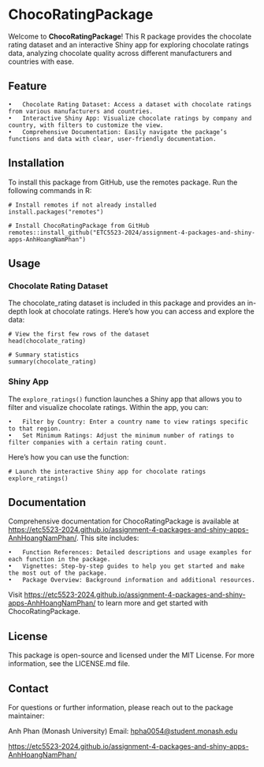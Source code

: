 # ChocoRatingPackage

Welcome to **ChocoRatingPackage**! This R package provides the chocolate rating dataset and an interactive Shiny app for exploring chocolate ratings data, analyzing chocolate quality across different manufacturers and countries with ease.

## Feature

	•	Chocolate Rating Dataset: Access a dataset with chocolate ratings from various manufacturers and countries.
	•	Interactive Shiny App: Visualize chocolate ratings by company and country, with filters to customize the view.
	•	Comprehensive Documentation: Easily navigate the package’s functions and data with clear, user-friendly documentation.

## Installation

To install this package from GitHub, use the remotes package. Run the following commands in R:

```
# Install remotes if not already installed
install.packages("remotes")

# Install ChocoRatingPackage from GitHub
remotes::install_github("ETC5523-2024/assignment-4-packages-and-shiny-apps-AnhHoangNamPhan")
```

## Usage

### Chocolate Rating Dataset

The chocolate_rating dataset is included in this package and provides an in-depth look at chocolate ratings. Here’s how you can access and explore the data:

```
# View the first few rows of the dataset
head(chocolate_rating)

# Summary statistics
summary(chocolate_rating)
```

### Shiny App

The `explore_ratings()` function launches a Shiny app that allows you to filter and visualize chocolate ratings. Within the app, you can:

	•	Filter by Country: Enter a country name to view ratings specific to that region.
	•	Set Minimum Ratings: Adjust the minimum number of ratings to filter companies with a certain rating count.

Here’s how you can use the function:

```
# Launch the interactive Shiny app for chocolate ratings
explore_ratings()
```

## Documentation

Comprehensive documentation for ChocoRatingPackage is available at https://etc5523-2024.github.io/assignment-4-packages-and-shiny-apps-AnhHoangNamPhan/. This site includes:

	•	Function References: Detailed descriptions and usage examples for each function in the package.
	•	Vignettes: Step-by-step guides to help you get started and make the most out of the package.
	•	Package Overview: Background information and additional resources.

Visit https://etc5523-2024.github.io/assignment-4-packages-and-shiny-apps-AnhHoangNamPhan/ to learn more and get started with ChocoRatingPackage.


## License

This package is open-source and licensed under the MIT License. For more information, see the LICENSE.md file.

## Contact

For questions or further information, please reach out to the package maintainer:

Anh Phan (Monash University)
Email: hpha0054@student.monash.edu


https://etc5523-2024.github.io/assignment-4-packages-and-shiny-apps-AnhHoangNamPhan/

